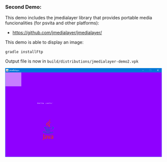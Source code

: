 ### Second Demo:

This demo includes the jmedialayer library that provides portable media funcionalities (for psvita and other platforms):

* https://github.com/jmedialayer/jmedialayer/

This demo is able to display an image:

```
gradle installFtp
```

Output file is now in `build/distributions/jmedialayer-demo2.vpk`

![](screenshot.png)